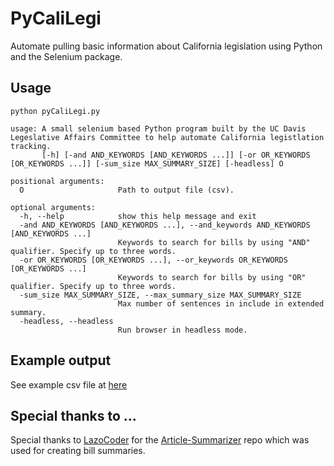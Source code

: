 # PyCaliLegi

Automate pulling basic information about California legislation using Python 
and the Selenium package.

## Usage

`python pyCaliLegi.py`

```
usage: A small selenium based Python program built by the UC Davis Legeslative Affairs Committee to help automate California legistlation tracking.
       [-h] [-and AND_KEYWORDS [AND_KEYWORDS ...]] [-or OR_KEYWORDS [OR_KEYWORDS ...]] [-sum_size MAX_SUMMARY_SIZE] [-headless] O

positional arguments:
  O                     Path to output file (csv).

optional arguments:
  -h, --help            show this help message and exit
  -and AND_KEYWORDS [AND_KEYWORDS ...], --and_keywords AND_KEYWORDS [AND_KEYWORDS ...]
                        Keywords to search for bills by using "AND" qualifier. Specify up to three words.
  -or OR_KEYWORDS [OR_KEYWORDS ...], --or_keywords OR_KEYWORDS [OR_KEYWORDS ...]
                        Keywords to search for bills by using "OR" qualifier. Specify up to three words.
  -sum_size MAX_SUMMARY_SIZE, --max_summary_size MAX_SUMMARY_SIZE
                        Max number of sentences in include in extended summary.
  -headless, --headless
                        Run browser in headless mode.
```

## Example output

See example csv file at [here](exmples/)

## Special thanks to ...

Special thanks to [LazoCoder]('https://github.com/LazoCoder') for the
[Article-Summarizer](https://github.com/LazoCoder/Article-Summarizer) repo
which was used for creating bill summaries.
